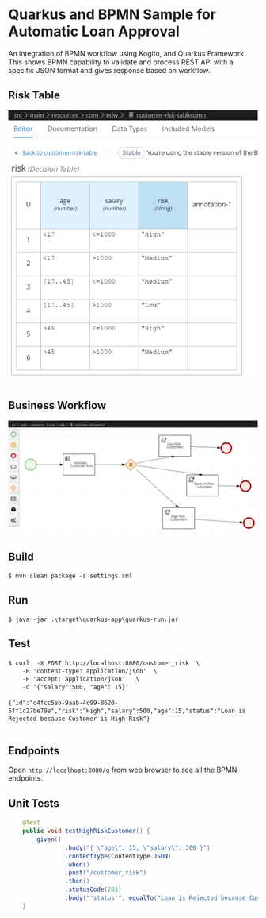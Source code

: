 # Quarkus and BPMN Sample for Automatic Loan Approval

An integration of BPMN workflow using Kogito, and Quarkus Framework. This shows BPMN capability to validate and process REST API with a specific JSON format and gives response based on workflow.

## Risk Table
![Image](images/loan2.PNG)

## Business Workflow
![Image](images/loan01.PNG)

## Build
```
$ mvn clean package -s settings.xml
```

## Run
```
$ java -jar .\target\quarkus-app\quarkus-run.jar
```

## Test
```
$ curl  -X POST http://localhost:8080/customer_risk  \
    -H 'content-type: application/json'  \
    -H 'accept: application/json'   \
    -d '{"salary":500, "age": 15}'
    
{"id":"c4fcc5eb-9aab-4c99-8620-5ff1c27be79e","risk":"High","salary":500,"age":15,"status":"Loan is Rejected because Customer is High Risk"} 
    
```

## Endpoints
Open `http://localhost:8080/q` from web browser to see all the BPMN endpoints.

## Unit Tests
```java
    @Test
    public void testHighRiskCustomer() {
        given()
                .body("{ \"age\": 15, \"salary\": 300 }")
                .contentType(ContentType.JSON)
                .when()
                .post("/customer_risk")
                .then()
                .statusCode(201)
                .body("'status'", equalTo("Loan is Rejected because Customer is High Risk"));
    }
```